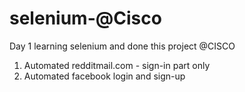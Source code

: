 # selenium-@Cisco
Day 1
learning selenium and done this project @CISCO
1. Automated redditmail.com - sign-in part only
2. Automated facebook login and sign-up 

